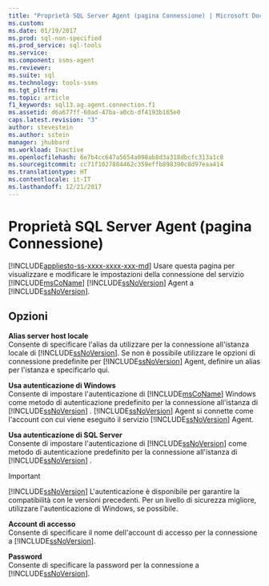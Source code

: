 ```yaml
---
title: "Proprietà SQL Server Agent (pagina Connessione) | Microsoft Docs"
ms.custom: 
ms.date: 01/19/2017
ms.prod: sql-non-specified
ms.prod_service: sql-tools
ms.service: 
ms.component: ssms-agent
ms.reviewer: 
ms.suite: sql
ms.technology: tools-ssms
ms.tgt_pltfrm: 
ms.topic: article
f1_keywords: sql13.ag.agent.connection.f1
ms.assetid: d6a677ff-60ad-47ba-a0cb-df4193b165e0
caps.latest.revision: "3"
author: stevestein
ms.author: sstein
manager: jhubbard
ms.workload: Inactive
ms.openlocfilehash: 6e7b4cc647a5654a098ab8d3a318dbcfc313a1c8
ms.sourcegitcommit: cc71f1027884462c359effb898390c8d97eaa414
ms.translationtype: HT
ms.contentlocale: it-IT
ms.lasthandoff: 12/21/2017
---
```

# <a name="sql-server-agent-properties-connection-page"></a>Proprietà SQL Server Agent (pagina Connessione)
[!INCLUDE[appliesto-ss-xxxx-xxxx-xxx-md](../../includes/appliesto-ss-xxxx-xxxx-xxx-md.md)] Usare questa pagina per visualizzare e modificare le impostazioni della connessione del servizio [!INCLUDE[msCoName](../../includes/msconame_md.md)] [!INCLUDE[ssNoVersion](../../includes/ssnoversion_md.md)] Agent a [!INCLUDE[ssNoVersion](../../includes/ssnoversion_md.md)].  
  
## <a name="options"></a>Opzioni  
**Alias server host locale**  
Consente di specificare l'alias da utilizzare per la connessione all'istanza locale di [!INCLUDE[ssNoVersion](../../includes/ssnoversion_md.md)]. Se non è possibile utilizzare le opzioni di connessione predefinite per [!INCLUDE[ssNoVersion](../../includes/ssnoversion_md.md)] Agent, definire un alias per l'istanza e specificarlo qui.  
  
**Usa autenticazione di Windows**  
Consente di impostare l'autenticazione di [!INCLUDE[msCoName](../../includes/msconame_md.md)] Windows come metodo di autenticazione predefinito per la connessione all'istanza di [!INCLUDE[ssNoVersion](../../includes/ssnoversion_md.md)] . [!INCLUDE[ssNoVersion](../../includes/ssnoversion_md.md)] Agent si connette come l'account con cui viene eseguito il servizio [!INCLUDE[ssNoVersion](../../includes/ssnoversion_md.md)] Agent.  
  
**Usa autenticazione di SQL Server**  
Consente di impostare l'autenticazione di [!INCLUDE[ssNoVersion](../../includes/ssnoversion_md.md)] come metodo di autenticazione predefinito per la connessione all'istanza di [!INCLUDE[ssNoVersion](../../includes/ssnoversion_md.md)] .  
  
> [!IMPORTANT]  
> [!INCLUDE[ssNoVersion](../../includes/ssnoversion_md.md)] L'autenticazione è disponibile per garantire la compatibilità con le versioni precedenti. Per un livello di sicurezza migliore, utilizzare l'autenticazione di Windows, se possibile.  
  
**Account di accesso**  
Consente di specificare il nome dell'account di accesso per la connessione a [!INCLUDE[ssNoVersion](../../includes/ssnoversion_md.md)].  
  
**Password**  
Consente di specificare la password per la connessione a [!INCLUDE[ssNoVersion](../../includes/ssnoversion_md.md)].  
  
